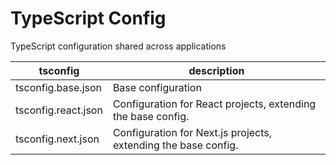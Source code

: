 # TypeScript Config

TypeScript configuration shared across applications

<!--  -->

| tsconfig            | description                                                    |
| ------------------- | -------------------------------------------------------------- |
| tsconfig.base.json  | Base configuration                                             |
| tsconfig.react.json | Configuration for React projects, extending the base config.   |
| tsconfig.next.json  | Configuration for Next.js projects, extending the base config. |
